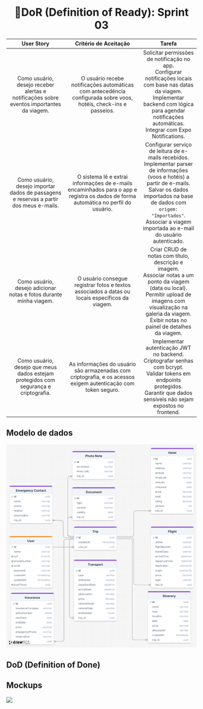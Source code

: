 <h1 style="text-align: center;">📌DoR (Definition of Ready): Sprint 03</h1>

<table>
  <thead>
    <tr align="center">
      <th>User Story</th>
      <th>Critério de Aceitação</th>
      <th>Tarefa</th>
    </tr>
  </thead>
  <tbody>
    <tr align="center">
      <td>Como usuário, desejo receber alertas e notificações sobre eventos importantes da viagem.</td>
      <td>O usuário recebe notificações automáticas com antecedência configurada sobre voos, hotéis, check-ins e passeios.</td>
      <td>
        Solicitar permissões de notificação no app.<br>
        Configurar notificações locais com base nas datas da viagem.<br>
        Implementar backend com lógica para agendar notificações automáticas.<br>
        Integrar com Expo Notifications.
      </td>
    </tr>
    <tr align="center">
      <td>Como usuário, desejo importar dados de passagens e reservas a partir dos meus e-mails.</td>
      <td>O sistema lê e extrai informações de e-mails encaminhados para o app e registra os dados de forma automática no perfil do usuário.</td>
      <td>
        Configurar serviço de leitura de e-mails recebidos.<br>
        Implementar parser de informações (voos e hotéis) a partir de e-mails.<br>
        Salvar os dados importados na base de dados com <code>origem: "Importados"</code>.<br>
        Associar a viagem importada ao e-mail do usuário autenticado.
      </td>
    </tr>
    <tr align="center">
      <td>Como usuário, desejo adicionar notas e fotos durante minha viagem.</td>
      <td>O usuário consegue registrar fotos e textos associados a datas ou locais específicos da viagem.</td>
      <td>
        Criar CRUD de notas com título, descrição e imagem.<br>
        Associar notas a um ponto da viagem (data ou local).<br>
        Permitir upload de imagens com visualização na galeria da viagem.<br>
        Exibir notas no painel de detalhes da viagem.
      </td>
    </tr>
    <tr align="center">
      <td>Como usuário, desejo que meus dados estejam protegidos com segurança e criptografia.</td>
      <td>As informações do usuário são armazenadas com criptografia, e os acessos exigem autenticação com token seguro.</td>
      <td>
        Implementar autenticação JWT no backend.<br>
        Criptografar senhas com bcrypt.<br>
        Validar tokens em endpoints protegidos.<br>
        Garantir que dados sensíveis não sejam expostos no frontend.
      </td>
    </tr>
  </tbody>
</table>

<h2>Modelo de dados</h2>
<img src="https://github.com/Ana-Laura-Moratelli/tripWise/blob/main/sprints/sprint03/modelo-de-dados.png">

<h2>DoD (Definition of Done)</h2>

<h2>Mockups</h2>
<img src="https://github.com/Ana-Laura-Moratelli/tripWise/blob/main/assets/d2553f66-2bb7-434c-b63d-a01ec39de9dd">


